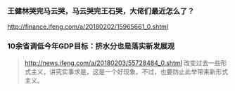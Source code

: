 ### 王健林哭完马云哭，马云哭完王石哭，大佬们最近怎么了？
http://finance.ifeng.com/a/20180202/15965661_0.shtml

### 10余省调低今年GDP目标：挤水分也是落实新发展观
>http://news.ifeng.com/a/20180203/55728484_0.shtml
>改变过去一些形式主义，讲究实事求是，这是一个好现象。不过，也要防止此举带来新形式主义。
